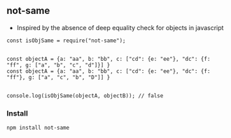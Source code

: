 ## not-same

-   Inspired by the absence of deep equality check for objects in javascript

```
const isObjSame = require("not-same");


const objectA = {a: "aa", b: "bb", c: ["cd": {e: "ee"}, "dc": {f: "ff", g: ["a", "b", "c", "d"]}] }
const objectA = {a: "aa", b: "bb", c: ["cd": {e: "ee"}, "dc": {f: "ff"}, g: ["a", "c", "b", "D"]] }


console.log(isObjSame(objectA, objectB)); // false

```

### Install

```
npm install not-same
```
